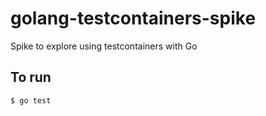 # golang-testcontainers-spike
Spike to explore using testcontainers with Go

## To run

`$ go test`
